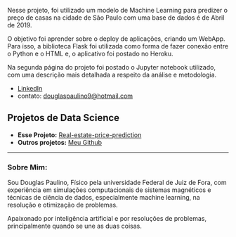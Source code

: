 Nesse projeto, foi utilizado um modelo de Machine Learning para predizer o preço de casas na cidade de São Paulo com uma base de dados é de Abril de 2019.

O objetivo foi aprender sobre o deploy de aplicações, criando um WebApp. Para isso, a biblioteca Flask foi utilizada como forma de fazer conexão entre o Python e o HTML e, o aplicativo foi postado no Heroku.

Na segunda página do projeto foi postado o Jupyter notebook utilizado, com uma descrição mais detalhada a respeito da análise e metodologia.


* [LinkedIn](https://www.linkedin.com/in/douglas-paulino-77a9a1180/)
* contato: douglaspaulino9@hotmail.com

## Projetos de Data Science

* **Esse Projeto:** [Real-estate-price-prediction](https://github.com/DouglasPaulino99/Real-estate-price-prediction)
* **Outros projetos:**  [Meu Github](https://github.com/DouglasPaulino99/)

---

### Sobre Mim:

Sou Douglas Paulino, Físico pela universidade Federal de Juiz de Fora, com experiência em simulações computacionais de sistemas magnéticos e técnicas de ciência de dados, especialmente machine learning, na resolução e otimização de problemas.

Apaixonado por inteligência artificial e por resoluções de problemas, principalmente quando se une as duas coisas.
